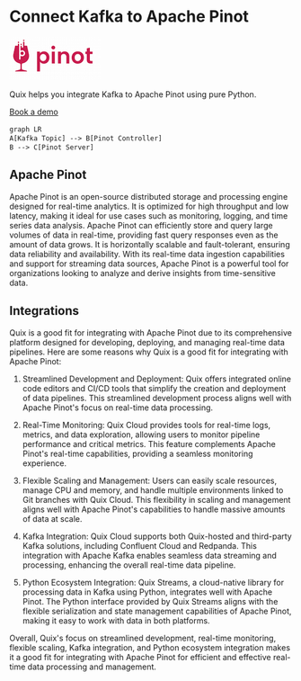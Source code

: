 # Connect Kafka to Apache Pinot

![](./images/logo_1.jpg)

Quix helps you integrate Kafka to Apache Pinot using pure Python.

<div>
<a class="md-button md-button--primary" href="https://share.hsforms.com/1iW0TmZzKQMChk0lxd_tGiw4yjw2?__hstc=175542013.2303933fbd746c0ac86d9ccbe9bc9100.1728383268831.1729603416735.1729620918855.31&__hssc=175542013.1.1729620918855&__hsfp=2132701734" target="_blank" style="margin-right:.5rem;">Book a demo</a>
<br/>
</div>

```mermaid
graph LR
A[Kafka Topic] --> B[Pinot Controller]
B --> C[Pinot Server]
```

## Apache Pinot

Apache Pinot is an open-source distributed storage and processing engine designed for real-time analytics. It is optimized for high throughput and low latency, making it ideal for use cases such as monitoring, logging, and time series data analysis. Apache Pinot can efficiently store and query large volumes of data in real-time, providing fast query responses even as the amount of data grows. It is horizontally scalable and fault-tolerant, ensuring data reliability and availability. With its real-time data ingestion capabilities and support for streaming data sources, Apache Pinot is a powerful tool for organizations looking to analyze and derive insights from time-sensitive data.

## Integrations

Quix is a good fit for integrating with Apache Pinot due to its comprehensive platform designed for developing, deploying, and managing real-time data pipelines. Here are some reasons why Quix is a good fit for integrating with Apache Pinot:

1. Streamlined Development and Deployment: Quix offers integrated online code editors and CI/CD tools that simplify the creation and deployment of data pipelines. This streamlined development process aligns well with Apache Pinot's focus on real-time data processing.

2. Real-Time Monitoring: Quix Cloud provides tools for real-time logs, metrics, and data exploration, allowing users to monitor pipeline performance and critical metrics. This feature complements Apache Pinot's real-time capabilities, providing a seamless monitoring experience.

3. Flexible Scaling and Management: Users can easily scale resources, manage CPU and memory, and handle multiple environments linked to Git branches with Quix Cloud. This flexibility in scaling and management aligns well with Apache Pinot's capabilities to handle massive amounts of data at scale.

4. Kafka Integration: Quix Cloud supports both Quix-hosted and third-party Kafka solutions, including Confluent Cloud and Redpanda. This integration with Apache Kafka enables seamless data streaming and processing, enhancing the overall real-time data pipeline.

5. Python Ecosystem Integration: Quix Streams, a cloud-native library for processing data in Kafka using Python, integrates well with Apache Pinot. The Python interface provided by Quix Streams aligns with the flexible serialization and state management capabilities of Apache Pinot, making it easy to work with data in both platforms.

Overall, Quix's focus on streamlined development, real-time monitoring, flexible scaling, Kafka integration, and Python ecosystem integration makes it a good fit for integrating with Apache Pinot for efficient and effective real-time data processing and management.

